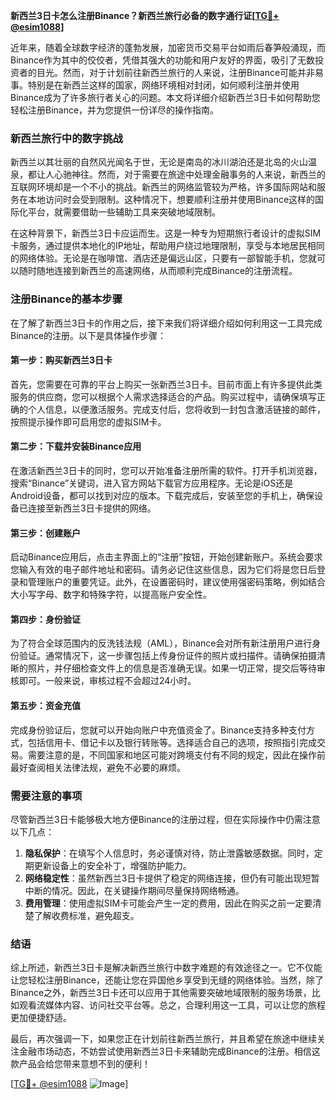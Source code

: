 **新西兰3日卡怎么注册Binance？新西兰旅行必备的数字通行证[[TG💪+ @esim1088](https://t.me/s/esim1088)]**

近年来，随着全球数字经济的蓬勃发展，加密货币交易平台如雨后春笋般涌现，而Binance作为其中的佼佼者，凭借其强大的功能和用户友好的界面，吸引了无数投资者的目光。然而，对于计划前往新西兰旅行的人来说，注册Binance可能并非易事。特别是在新西兰这样的国家，网络环境相对封闭，如何顺利注册并使用Binance成为了许多旅行者关心的问题。本文将详细介绍新西兰3日卡如何帮助您轻松注册Binance，并为您提供一份详尽的操作指南。

### 新西兰旅行中的数字挑战

新西兰以其壮丽的自然风光闻名于世，无论是南岛的冰川湖泊还是北岛的火山温泉，都让人心驰神往。然而，对于需要在旅途中处理金融事务的人来说，新西兰的互联网环境却是一个不小的挑战。新西兰的网络监管较为严格，许多国际网站和服务在本地访问时会受到限制。这种情况下，想要顺利注册并使用Binance这样的国际化平台，就需要借助一些辅助工具来突破地域限制。

在这种背景下，新西兰3日卡应运而生。这是一种专为短期旅行者设计的虚拟SIM卡服务，通过提供本地化的IP地址，帮助用户绕过地理限制，享受与本地居民相同的网络体验。无论是在咖啡馆、酒店还是偏远山区，只要有一部智能手机，您就可以随时随地连接到新西兰的高速网络，从而顺利完成Binance的注册流程。

### 注册Binance的基本步骤

在了解了新西兰3日卡的作用之后，接下来我们将详细介绍如何利用这一工具完成Binance的注册。以下是具体操作步骤：

#### 第一步：购买新西兰3日卡
首先，您需要在可靠的平台上购买一张新西兰3日卡。目前市面上有许多提供此类服务的供应商，您可以根据个人需求选择适合的产品。购买过程中，请确保填写正确的个人信息，以便激活服务。完成支付后，您将收到一封包含激活链接的邮件，按照提示操作即可启用您的虚拟SIM卡。

#### 第二步：下载并安装Binance应用
在激活新西兰3日卡的同时，您可以开始准备注册所需的软件。打开手机浏览器，搜索“Binance”关键词，进入官方网站下载官方应用程序。无论是iOS还是Android设备，都可以找到对应的版本。下载完成后，安装至您的手机上，确保设备已连接至新西兰3日卡提供的网络。

#### 第三步：创建账户
启动Binance应用后，点击主界面上的“注册”按钮，开始创建新账户。系统会要求您输入有效的电子邮件地址和密码。请务必记住这些信息，因为它们将是您日后登录和管理账户的重要凭证。此外，在设置密码时，建议使用强密码策略，例如结合大小写字母、数字和特殊字符，以提高账户安全性。

#### 第四步：身份验证
为了符合全球范围内的反洗钱法规（AML），Binance会对所有新注册用户进行身份验证。通常情况下，这一步骤包括上传身份证件的照片或扫描件。请确保拍摄清晰的照片，并仔细检查文件上的信息是否准确无误。如果一切正常，提交后等待审核即可。一般来说，审核过程不会超过24小时。

#### 第五步：资金充值
完成身份验证后，您就可以开始向账户中充值资金了。Binance支持多种支付方式，包括信用卡、借记卡以及银行转账等。选择适合自己的选项，按照指引完成交易。需要注意的是，不同国家和地区可能对跨境支付有不同的规定，因此在操作前最好查阅相关法律法规，避免不必要的麻烦。

### 需要注意的事项

尽管新西兰3日卡能够极大地方便Binance的注册过程，但在实际操作中仍需注意以下几点：

1. **隐私保护**：在填写个人信息时，务必谨慎对待，防止泄露敏感数据。同时，定期更新设备上的安全补丁，增强防护能力。
2. **网络稳定性**：虽然新西兰3日卡提供了稳定的网络连接，但仍有可能出现短暂中断的情况。因此，在关键操作期间尽量保持网络畅通。
3. **费用管理**：使用虚拟SIM卡可能会产生一定的费用，因此在购买之前一定要清楚了解收费标准，避免超支。

### 结语

综上所述，新西兰3日卡是解决新西兰旅行中数字难题的有效途径之一。它不仅能让您轻松注册Binance，还能让您在异国他乡享受到无缝的网络体验。当然，除了Binance之外，新西兰3日卡还可以应用于其他需要突破地域限制的服务场景，比如观看流媒体内容、访问社交平台等。总之，合理利用这一工具，可以让您的旅程更加便捷舒适。

最后，再次强调一下，如果您正在计划前往新西兰旅行，并且希望在旅途中继续关注金融市场动态，不妨尝试使用新西兰3日卡来辅助完成Binance的注册。相信这款产品会给您带来意想不到的便利！

[[TG💪+ @esim1088](https://t.me/s/esim1088) ![Image](https://i.postimg.cc/4NQfJmqS/Snipaste-2025-05-13-00-14-12.png)]
